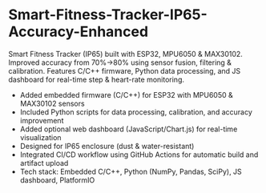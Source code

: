 # Smart-Fitness-Tracker-IP65-Accuracy-Enhanced
Smart Fitness Tracker (IP65) built with ESP32, MPU6050 &amp; MAX30102. Improved accuracy from 70%→80% using sensor fusion, filtering &amp; calibration. Features C/C++ firmware, Python data processing, and JS dashboard for real-time step &amp; heart-rate monitoring.
- Added embedded firmware (C/C++) for ESP32 with MPU6050 & MAX30102 sensors
- Included Python scripts for data processing, calibration, and accuracy improvement
- Added optional web dashboard (JavaScript/Chart.js) for real-time visualization
- Designed for IP65 enclosure (dust & water-resistant)
- Integrated CI/CD workflow using GitHub Actions for automatic build and artifact upload
- Tech stack: Embedded C/C++, Python (NumPy, Pandas, SciPy), JS dashboard, PlatformIO
